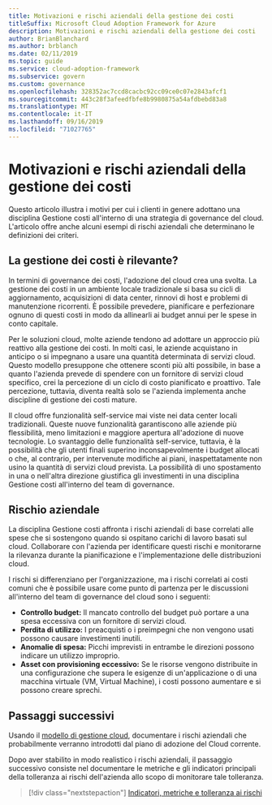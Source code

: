 ```yaml
---
title: Motivazioni e rischi aziendali della gestione dei costi
titleSuffix: Microsoft Cloud Adoption Framework for Azure
description: Motivazioni e rischi aziendali della gestione dei costi
author: BrianBlanchard
ms.author: brblanch
ms.date: 02/11/2019
ms.topic: guide
ms.service: cloud-adoption-framework
ms.subservice: govern
ms.custom: governance
ms.openlocfilehash: 328352ac7ccd8cacbc92cc09ce0c07e2843afcf1
ms.sourcegitcommit: 443c28f3afeedfbfe8b9980875a54afdbebd83a8
ms.translationtype: MT
ms.contentlocale: it-IT
ms.lasthandoff: 09/16/2019
ms.locfileid: "71027765"
---
```

# <a name="cost-management-motivations-and-business-risks"></a>Motivazioni e rischi aziendali della gestione dei costi

Questo articolo illustra i motivi per cui i clienti in genere adottano una disciplina Gestione costi all'interno di una strategia di governance del cloud. L'articolo offre anche alcuni esempi di rischi aziendali che determinano le definizioni dei criteri.

<!-- markdownlint-disable MD026 -->

## <a name="is-cost-management-relevant"></a>La gestione dei costi è rilevante?

In termini di governance dei costi, l'adozione del cloud crea una svolta. La gestione dei costi in un ambiente locale tradizionale si basa su cicli di aggiornamento, acquisizioni di data center, rinnovi di host e problemi di manutenzione ricorrenti. È possibile prevedere, pianificare e perfezionare ognuno di questi costi in modo da allinearli ai budget annui per le spese in conto capitale.

Per le soluzioni cloud, molte aziende tendono ad adottare un approccio più reattivo alla gestione dei costi. In molti casi, le aziende acquistano in anticipo o si impegnano a usare una quantità determinata di servizi cloud. Questo modello presuppone che ottenere sconti più alti possibile, in base a quanto l'azienda prevede di spendere con un fornitore di servizi cloud specifico, crei la percezione di un ciclo di costo pianificato e proattivo. Tale percezione, tuttavia, diventa realtà solo se l'azienda implementa anche discipline di gestione dei costi mature.

Il cloud offre funzionalità self-service mai viste nei data center locali tradizionali. Queste nuove funzionalità garantiscono alle aziende più flessibilità, meno limitazioni e maggiore apertura all'adozione di nuove tecnologie. Lo svantaggio delle funzionalità self-service, tuttavia, è la possibilità che gli utenti finali superino inconsapevolmente i budget allocati o che, al contrario, per intervenute modifiche ai piani, inaspettatamente non usino la quantità di servizi cloud prevista. La possibilità di uno spostamento in una o nell'altra direzione giustifica gli investimenti in una disciplina Gestione costi all'interno del team di governance.

## <a name="business-risk"></a>Rischio aziendale

La disciplina Gestione costi affronta i rischi aziendali di base correlati alle spese che si sostengono quando si ospitano carichi di lavoro basati sul cloud. Collaborare con l'azienda per identificare questi rischi e monitorarne la rilevanza durante la pianificazione e l'implementazione delle distribuzioni cloud.

I rischi si differenziano per l'organizzazione, ma i rischi correlati ai costi comuni che è possibile usare come punto di partenza per le discussioni all'interno del team di governance del cloud sono i seguenti:

- **Controllo budget:** Il mancato controllo del budget può portare a una spesa eccessiva con un fornitore di servizi cloud.
- **Perdita di utilizzo:** I preacquisti o i preimpegni che non vengono usati possono causare investimenti inutili.
- **Anomalie di spesa:** Picchi imprevisti in entrambe le direzioni possono indicare un utilizzo improprio.
- **Asset con provisioning eccessivo:** Se le risorse vengono distribuite in una configurazione che supera le esigenze di un'applicazione o di una macchina virtuale (VM, Virtual Machine), i costi possono aumentare e si possono creare sprechi.

## <a name="next-steps"></a>Passaggi successivi

Usando il [modello di gestione cloud](./template.md), documentare i rischi aziendali che probabilmente verranno introdotti dal piano di adozione del Cloud corrente.

Dopo aver stabilito in modo realistico i rischi aziendali, il passaggio successivo consiste nel documentare le metriche e gli indicatori principali della tolleranza ai rischi dell'azienda allo scopo di monitorare tale tolleranza.

> [!div class="nextstepaction"]
> [Indicatori, metriche e tolleranza ai rischi](./metrics-tolerance.md)
